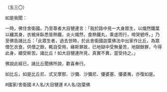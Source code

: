 （五三〇）

如是我聞：

一時，佛住舍衛國。乃至尊者大目犍連言：「我於路中見一大身眾生，以熾然鐵葉以纏其身，衣被床臥悉皆熱鐵，炎火熾然，食熱鐵丸，乘虛而行，啼哭號呼。」乃至佛告諸比丘：「此眾生者，過去世時，於此舍衛國迦葉佛法中出家作比丘，為眾僧乞衣食，供僧之餘，輒自受用，緣斯罪故，已地獄中受無量苦，地獄餘罪，今得此身，續受斯苦。諸比丘！如大目犍連所見，真實不異，當受持之。」

佛說此經已，諸比丘聞佛所說，歡喜奉行。

如比丘，如是比丘尼、式叉摩那、沙彌、沙彌尼、優婆塞、優婆夷，亦復如是。

#國家/舍衛國
#人名/大目犍連
#人名/迦葉佛
